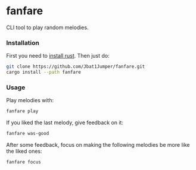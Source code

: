 # fanfare

CLI tool to play random melodies.

### Installation

First you need to [install rust](https://www.rust-lang.org/tools/install).
Then just do:

```bash
git clone https://github.com/Jbat1Jumper/fanfare.git
cargo install --path fanfare
```

### Usage

Play melodies with:

```bash
fanfare play
```

If you liked the last melody, give feedback on it:

```bash
fanfare was-good
```

After some feedback, focus on making the following melodies be more like the liked ones:

```bash
fanfare focus
```
